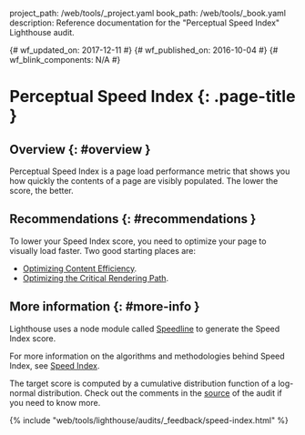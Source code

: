 project_path: /web/tools/_project.yaml
book_path: /web/tools/_book.yaml
description: Reference documentation for the "Perceptual Speed Index" Lighthouse audit.

{# wf_updated_on: 2017-12-11 #}
{# wf_published_on: 2016-10-04 #}
{# wf_blink_components: N/A #}

# Perceptual Speed Index  {: .page-title }

## Overview {: #overview }

Perceptual Speed Index is a page load performance metric that shows you how
quickly the contents of a page are visibly populated. The lower the score,
the better.

## Recommendations {: #recommendations }

To lower your Speed Index score, you need to optimize your page to visually
load faster. Two good starting places are:

* [Optimizing Content Efficiency](/web/fundamentals/performance/optimizing-content-efficiency/).
* [Optimizing the Critical Rendering Path](/web/fundamentals/performance/critical-rendering-path/).

## More information {: #more-info }

Lighthouse uses a node module called
[Speedline](https://github.com/pmdartus/speedline)
to generate the Speed Index score.

For more information on the algorithms and methodologies behind Speed Index,
see [Speed Index](https://sites.google.com/a/webpagetest.org/docs/using-webpagetest/metrics/speed-index).

The target score is computed by a cumulative distribution function of a
log-normal distribution. Check out the comments in the
[source](https://github.com/GoogleChrome/lighthouse/blob/master/lighthouse-core/audits/speed-index-metric.js)
of the audit if you need to know more.


{% include "web/tools/lighthouse/audits/_feedback/speed-index.html" %}
